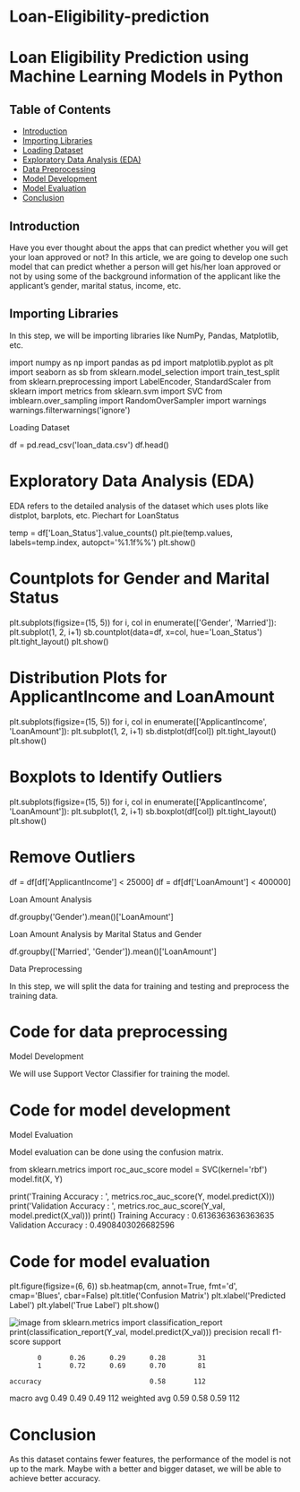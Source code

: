# Loan-Eligibility-prediction
# Loan Eligibility Prediction using Machine Learning Models in Python

## Table of Contents
- [Introduction](#introduction)
- [Importing Libraries](#importing-libraries)
- [Loading Dataset](#loading-dataset)
- [Exploratory Data Analysis (EDA)](#exploratory-data-analysis)
- [Data Preprocessing](#data-preprocessing)
- [Model Development](#model-development)
- [Model Evaluation](#model-evaluation)
- [Conclusion](#conclusion)

## Introduction
Have you ever thought about the apps that can predict whether you will get your loan approved or not? In this article, we are going to develop one such model that can predict whether a person will get his/her loan approved or not by using some of the background information of the applicant like the applicant’s gender, marital status, income, etc.

## Importing Libraries
In this step, we will be importing libraries like NumPy, Pandas, Matplotlib, etc.
 
import numpy as np
import pandas as pd
import matplotlib.pyplot as plt
import seaborn as sb
from sklearn.model_selection import train_test_split
from sklearn.preprocessing import LabelEncoder, StandardScaler
from sklearn import metrics
from sklearn.svm import SVC
from imblearn.over_sampling import RandomOverSampler
import warnings
warnings.filterwarnings('ignore')

Loading Dataset

 

 

df = pd.read_csv('loan_data.csv')
df.head()

# Exploratory Data Analysis (EDA)

EDA refers to the detailed analysis of the dataset which uses plots like distplot, barplots, etc.
Piechart for LoanStatus

 

temp = df['Loan_Status'].value_counts()
plt.pie(temp.values,
        labels=temp.index,
        autopct='%1.1f%%')
plt.show()

# Countplots for Gender and Marital Status

 

plt.subplots(figsize=(15, 5))
for i, col in enumerate(['Gender', 'Married']):
    plt.subplot(1, 2, i+1)
    sb.countplot(data=df, x=col, hue='Loan_Status')
plt.tight_layout()
plt.show()

# Distribution Plots for ApplicantIncome and LoanAmount

 

plt.subplots(figsize=(15, 5))
for i, col in enumerate(['ApplicantIncome', 'LoanAmount']):
    plt.subplot(1, 2, i+1)
    sb.distplot(df[col])
plt.tight_layout()
plt.show()

# Boxplots to Identify Outliers

 

plt.subplots(figsize=(15, 5))
for i, col in enumerate(['ApplicantIncome', 'LoanAmount']):
    plt.subplot(1, 2, i+1)
    sb.boxplot(df[col])
plt.tight_layout()
plt.show()

# Remove Outliers

 

df = df[df['ApplicantIncome'] < 25000]
df = df[df['LoanAmount'] < 400000]

Loan Amount Analysis

 

df.groupby('Gender').mean()['LoanAmount']

Loan Amount Analysis by Marital Status and Gender

 

df.groupby(['Married', 'Gender']).mean()['LoanAmount']

Data Preprocessing

In this step, we will split the data for training and testing and preprocess the training data.

 

# Code for data preprocessing

Model Development

We will use Support Vector Classifier for training the model.

 

# Code for model development

Model Evaluation

Model evaluation can be done using the confusion matrix.

 from sklearn.metrics import roc_auc_score
model = SVC(kernel='rbf')
model.fit(X, Y)

print('Training Accuracy : ', metrics.roc_auc_score(Y, model.predict(X)))
print('Validation Accuracy : ', metrics.roc_auc_score(Y_val, model.predict(X_val)))
print()
Training Accuracy :  0.6136363636363635
Validation Accuracy :  0.4908403026682596

# Code for model evaluation
plt.figure(figsize=(6, 6))
sb.heatmap(cm, annot=True, fmt='d', cmap='Blues', cbar=False)
plt.title('Confusion Matrix')
plt.xlabel('Predicted Label')
plt.ylabel('True Label')
plt.show()

![image](https://github.com/surajmhulke/Loan-Eligibility-prediction/assets/136318267/054a5531-c1cc-4da5-b39d-995983d251e1)
from sklearn.metrics import classification_report
print(classification_report(Y_val, model.predict(X_val)))
          precision    recall  f1-score   support

           0       0.26      0.29      0.28        31
           1       0.72      0.69      0.70        81

    accuracy                           0.58       112
   macro avg       0.49      0.49      0.49       112
weighted avg       0.59      0.58      0.59       112


# Conclusion

As this dataset contains fewer features, the performance of the model is not up to the mark. Maybe with a better and bigger dataset, we will be able to achieve better accuracy.
